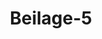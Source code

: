 ---  
schema: default  
title: Beilage-5  
organization: Team Charlie  
notes: "<p>§.1</p><p>Beilage 5.

Uebereintunft

zwischen Sr. Durchlaucht dem Herzoge von Oldenburg und dem Grafen

von Sentind, die staatsrechtlichen Verhältnisse der Herrschaft Kniphau-

sen betr.; geschlossen zu Berlin ven 8. Juni und ratificirt zu Wiesbaben

den 20. Juni 1825.

Nachdem, in Folge der mit dem Tilstter Frieden eingetretenen politischen Ereignisse, die

Herrschaft Kniphausen mit der Erbherrschaft Jever in einen gemeinschaftlichen Verwaltungs-

bezirk unter einem und demselben Gouvernement vereinigt und in dieser Vereinigung auch

vorgefunden worden, als Se. Majestät der Kaiser von Nußland im Jahre 1813 von Jever

wieder Besitz nahmen, demnächst Ihre Kaiserliche Majestät diese von Allerhöchstdenenselben

wieder erworbene Erbherrschaft an Se. Durchlaucht den Herzog von Olbenburg übertragen,

ohne daß weder gleichzeitig von Seiten der verbündeten Mächte, noch auch späterhin auf

dem Wiener Congresse über Kniphausen etwas festgesetzt wurde, aus dieser Unbestimmtheit

aber mancherlei Irrungen entstanden, und daher, auf den Wunsch der zum Congresse in

Rachen im Jahre 1818 vereinigt gewesenen Cabinete, Nußland und Preussen sich haben

bereit finden lassen, eine Uebereinkunft zwischen Sr. Durchlaucht dem Herzoge von Olden-

burg und dem Grafen von Bentinck, als Besitzer der Herrschaft Kniphausen, zu vermitteln,

wodurch die Verhältnisse der leztern näher bestimmt und dabei von der einen Seite das Interesse

Sr. Herzoglichen Durchlaucht, besonders in Beziehung auf stattfindende Successionsverhältnisse

und auf die Tage der die Herrschaft Kniphausen landwärts umgebenden Erbherrschaft

Jever, und von der andern Seite die Wünsche des Herrn Grafen, den Schuß des Deutschen

Sundes, wie früherhin des deutschen Reichs zu geniessen, berücksichtigt würden; so ist,

in Folge der unter solcher Vermittelung jener Hofe und des zu ihnen auf ihre besondere

Einladung hinzugetretenen Kaiserlich-Oesterreichischen Hofes statt gefundenen Verhandlungen

und in Uebereinstimmung mit den von den vermittelnden Höfen gemachten Vorschlägen, zwi-

schen dem Bevollmächtigten Sr. Durchlaucht des Herzogs von Oldenburg, Kammerherrn,

Regierungsrath und Ritter des Kaiserlich-Russischen St. Annenordens zweiter Classe inten, Wilhelm Ernst, Freiherrn von Beaulteu-Marconnay, und dem Bevoll-

ten des Herrn Grafen von Bentinck, Hofrath Hans Wilhelm Carl Barnstedt,

endes Abkommen über Kniphausen wohlbedächtig verabredet und abgeschlossen worden.

Artilel l.

er Herr Graf von Bentinck tritt für Sich und Seine Familie, in Beziehung auf

rschaft Kniphausen, unter den in den folgenden Artikeln enthaltenen näheren Be-

igen, in den Besitz und Genuß der Landeshoheit und der persönlichen Rechte und

ewieder ein, wie Ihm dieselben vor Auflösung der Deutschen Reichsverfassung zu

Artilel II

mit die Herrschaft Kniphausen wieder ein integrirender Theil von Deutschland

zu welchem sie früherhin gehört hat, und die Erhaltung der aussern und innern

eit desselben, für welchen Zweck der Deutsche Bund besteht, auch auf sie sich aus-

ist der Herr Graf zufrieden, daß die Hoheit über Kniphausen, Ihn selbst und

Familie als Besitzer der Herrschaft, jedoch nur so, wie sie vorhin bei Kaiser und

ewesen ist, von Sr. Durchlaucht dem Herzoge von Oldenburg und von Höchst-

Nachfolgern in der Regierung dieses Herzogthums ausgeübt werde, wogegen Höchst-

für Sich und Seine Nachfolger die Pflichten übernimmt, welche mit der Reichs-

verbunden waren.

urch diese Unterordnung bleibt das Verhältniß der Herrschaft Kniphausen, als eines

in Landes, sowohl gegen das Herzogthum Oldenburg, als gegen die übrigen Staa-

Herzoglichen Durchlaucht, unberührt.

Artilel III.

a, vermöge dieses Hoheitsverhältnisses und der dadurch begründeten Unterordnung

in Mitglied des Deutschen Bundes, die Herrschaft Kniphausen zu den Deutschen

landen gehört, so erkennt der Herr Graf von Dentinck für Sich und Seine Familie

1 nicht nur die Bundes- und Schluß-Acte, sondern auch alle Bundesbeschlüsse, welche

ergangen sind, oder künftig noch ergehen werden, auch in Beziehung auf Kniphau-

n so, wie in den übrigen Bundesländern, volle Kraft und Gültigkeit haben und er-

1 Folge dessen versteht sich von selbst, daß unter dem Titel der ehemaligen Reichs-

ung keine besondern Rechte über Kniphausen auf Sr. Herzogliche Durchlaucht über-

da die ehemalige Reichsgesetzgebung nur in Erlassung neuer Ordnungen und Gesetze

che, mithin solcher Gesetze sich äusserte, welche allgemein für die Reichsunterthanenverbindliche Kraft haben sollten, Bestimmungen aber, welche mit solchen Ordnungen und

Gesetzen überhaupt zu vergleichen sind, gegenwärtig nur bei dem Bundestage verhandelt

und vereinbart werden können.

Artilel IV.

Die Herrschaft Kniphausen wird zu allen nach der Matrikel aufzubringenden Lasten

des Bundes, namentlich zu allen Geloleistungen und Mannschaftstellungen für das Bundes

heer, in dem Verhältnisse beitragen, als dieselben überhaupt auf die Deutschen Bundesländer

mit Rücksicht auf deren besondere Verhältnisse vertheilt werden. Dabei wollen Se. Her-

zögliche Durchlaucht gern dahin wirken, daß der Herrschaft Kniphausen alle diejenigen Er-

leichterungen zugestanden werden, welche irgend einem der die 16. Curie bildenden keinern

Bundesstaaten in Folge etwa bereits ergangener oder künftiger Bundesbeschlusse zu statten

kommen. Die Aushebung der Mannschaften kommt zwar dem Herrn Grafen zu, auch

steht Ihm frei, die deßhalb für die Oldenburgischen Lande bestehenden Verordnungen in

Anwendung zu bringen, oder besondere, den Verhältnissen der Herrschaft etwa noch ange-

messenere Vorschriften darüber zu erlassen. Es soll aber die Tauglichkeit der gestellten

Mannschaft nach den Grundsätzen der Oldenburgischen Verordnungen beurtheilt, die Mann-

schaft auch dem Oldenburgischen Contingente einverleibt werden und einen Theil davon

bilden, demgemäß auch den vorgeschriebenen Solvaten-Eid leisten, und während ihrer

Dienstzeit den Oloenburgischen Militärgesetzen und Militärgerichten unterworfen seyn.

Alle für den Bund aufzubringenden Gelobeiträge werden alljährlich von dem Herrn

Grafen an die Herzoglich-Olvenburgischen Cassen gezahlt.

Die Herrschaft bleibt von jeder Bequartierung mit dem Oldenburgischen Militär frei-

Meilel V.

Der Herr Graf tritt auch in die Ausübung des Rechts der besondern Flagge für die

Herrschaft Kniphausen wieder ein, wie solches vor Auflösung des Deutschen Reichs gewesen

ist, jedoch unbeschadet der in den Artikeln zwei und drei enthaltenen Bestimmungen.

Artilel VI.

Auch in Ansehung der Justizgewalt wegen der Herrschaft Kniphausen erhält der Herr

Graf den Genuß und die Ausübung derselben Rechte wieder, welche Ihm zur Zeit des

Deutschen Reichs zustanden. Die veränderte Lage der Umstände macht indessen folgende

Abänderung bei Ausübung derselben nothwendig.

a) In allen Civilstreitigkeiten der Kniphausenschen Unterthanen, sowohl unter sich als

wo der Herr Graf, oder dessen Behörden, oder auch andere Personen Kläger sind, vertrittberappellationsgericht in Olbenburg aus befonderem Auftrage, welcher demselben

. Herzoglichen Durchlaucht, vermöge der auf Höchstdieselben im Artikel II über-

Hoheit, ein für allemal ertheilt wird, die Stelle der ehemaligen Reichsgerichte,

lennt in denjenigen Fällen, worin die Competenz derselben begründet war, nach den

Herrschaft gelienden Rechten. Dabei bleibt jedoch das gedachte Oberappellations-

unverändert bei seiner Form und seinem Geschäftsgange.

In der angegebenen Art Cit. a) vertritt jenes Gericht auch die Stelle der ehema-

leichsgerichte in den Angelegenheiten der sonst in der Herrschaft sich aufhaltenden

in Personen.

In Criminalfällen, wo eine weitere Vertheidigung zulässig ist, sollen die Acten,

ie sonst zur Zeit des Deutschen Reichs an ein auswärtiges Juristencollegium, an

erappellationsgericht in Oldenburg zur Abfassung des Urtels gesandt, und dieses

n Kniphausenschen Gerichte eben so, wie sonst, eröffnet werden.

In allen solchen Privatangelegenheiten des Herrn Grafen und ver Glieder Seiner

bei welchen zur Zeit des Deuischen Reichs die höchsten Reichsgerichte competent

seyn wurden, sollen diese ebenfalls durch das Oberappellationsgericht zu Ol-

1 vertreten werden.

In gleicher Art soll dasselbe an der Stelle ver ehemaligen Reichsgerichte eintreten,

st die Unterthanen der Herrschaft gegen den Herrn Grafen oder dessen Behörden,

rigkeit, vor denselben hatten Klage erheben können.

Auch soll für Falle, wo sonst die Erhaltung guter gemeiner Ordnung ein Ein-

1 der höchsten Reichsgerichte auf Antrag des Reichsfierals begründet hätte, ein Fiscal

werden, welchen Se. Herzogliche Durchlaucht vermöge der Hochdenenselben übertra-

Hoheit aus drei Ihrer Amtleute, oder Landgerichts-Mitgliedern in den Kreisen

und Neuenburg, welche der Herr Besitzer in Vorschlag bringt, ernennen. Dessen

1 ist es auch, besonders darauf zu wachen, daß die von dem Herrn Besitzer als

obrigkeit in diesem Abkommen eingegangenen Verbindlichkeiten erfüllt werden. Nimmt

einen Fall wahr, wo dabei etwas verabsäumt, oder, in Beziehung auf Erhaltung

emeiner Ordnung, Grund zur Beschwerde gegeben wird, und erlangt er auf deß-

Anzeige bei dem Hermn Besitzer der Herrschaft keine Abhülfe, so bringt er die Sache

Oberappellationsgericht in Oldenburg, welchem in Absicht der Entscheidung der

erde von Sr. Herzoglichen Durchlaucht vermöge zu ertheilenden Auftrags gleiche

isse eingeräumt werden sollen, als sonst den höchsten Reichsgerichten zugestanden8) Doch stebt, in allen unter lit. d e und 1 bezeichneten Fällen, dem Herrn Grafen,

in Fällen lit. d auch den Glievern Seiner Familie, das Recht zu, sowohl in der ersten

als in jeder ferner noch zulässigen Instanz auf Verschickung der Acten an eine Deutsche

Juristenfacultät zur Abfassung des Urtheils anzutragen. Wird dieser Antrag gemacht,

was jedenfalls eber geschehen muß, als die Acten zum Urtheil beschlossen angenommen wer-

den, so hat das Oberappellationsgericht vem Herrn Grafen, ober, in Fällen lit d,

dem betheiligten Mitglicoe Seiner Familie, drei Deutsche Juristenfacultäten in Vorschlag

zu bringen, woraus von demselben diejenige, binnen einer durch das Oberappellations-

gericht zu bestimmenden angemessenen Frist, zu wählen ist, an welche die Acten versandt

werden sollen. Erfolgt der Antrag auf Actenverschickung nicht vor dem Actenbeschlusse oder

die Erklärung über die gewählte Juristenfacultät nicht vor Ablauf der dazu bestimmten

Frist, so wird das Urtheil in der betreffenden Instanz von dem Oberappellationsgerichte

selbst abgefaßt.

h) Wenn die Execution eines wider den Herrn Besitzer der Herrschaft ergangenen

Urtels oder Bescheides nöthig werden sollte, so erfolgt dieselbe unter der obern Leitung

des Oberappellationsgerichts in Oldenburg.

Leiilel VII

141

alle und jede, zwischen Sr. Herzoglichen Durchlaucht und Höchstver Nachfolger in

der Regierung des Herzogthums Olbenburg einer Seits, und dem Herrn Grafen und dessen

Familie anderer Seits, in Beziehung auf die Herrschaft Kniphausen vorkommenden Irrun-

gen und Streitigkeiten, welche die Auslegung des gegenwärtigen Abkommens, ingleichen

den Umfang und die Natur der Sr. Herzoglichen Durchlaucht übertragenen Hoheit und

der dem Herrn Grafen zustehenden Rechte CArt. 1) im gegenseitigen Verhältisse zu einan-

der an sich oder in ihrem Princip, abgesehen von der Erfüllung der daraus auf Seiten

des Herrn Grafen entspringenden Verbindlichkeiten, worauf die Amtsthätigkeit des Fiscals

sich bezieht (Art. VI. lit. F), zum Gegenstande haben, werden vor eine schiedsrichterliche

Behörde gebracht. Die Bilbung derselben geschieht in der Art, daß die Acten über die

entstandene Streitigkeit bei dem Oberappellationsgerichte in Olvenburg, nach dem bei

demselben stattfindenden gewöhnlichen Verfahren, instruirt und, mit Zulassung der bei andern

Rechtssachen stattfindenden Instanzen, auch zum Spruche bei demselben vorgelegt werden,

es sey venn, daß der Herr Graf es vorzieht, auch hier auf Verschickung der Acten anzu

tragen, in welchem Falle die obige Bestimmung Clit. p) in ihrem ganzen Umfange eintritt.

Zur völligen Unparteilichkeit des Oberappellationsgerichts in Olbenburg bei der

von ihm hiernach auszubbenden Mitwirkung in Streitigkeiten dieser Art, werden die Mit-desselben für dergleichen Fälle von Sr. Herzoglichen Durchlaucht des Hochstdenen-

geleisteten Huldigungseides entbunden und lediglich auf den Richtereid verwiesen werden.

Artikel VIII.

damit ein völlig freies Verlehr zwischen den Einwohnern der Herzoglich-Oldenbur-

Lande und der Herrschaft Kniphausen statt finden könne, ist der Herr Graf bereit,

jadet Seiner landesherrlichen Rechte, entweder die Verfassung wegen der indirecten

en, welche gegenwärtig im Herzogthume Eldenburg besteht oder künftig etwa einge-

werden sollte, auch in die Herrschaft einzuführen, oder doch im Wege besonderer

barung diejenigen Maaßregeln anzuordnen, welche erforderlich seyn möchten, damit

nteresse Sr. Herzoglichen Durchlaucht und Höchstvero Unterthanen in Beziehung auf

ing indirecter Abgaben gesichert werde.

Artilel 1X.

der Deutsche Bund ist um Uebernahme der Garantie dieses Abkommens mit der Wir-

zu ersuchen, daß er auf die genaue und vollständige Erfüllung der in demselben ent-

in Bestimmungen achten, und insbesondere darauf halten wolle, daß die zwischen Sr.

laucht dem Herzoge von Olbenburg und dem Herrn Grafen entstehenden Streitigkei-

f dem durch das gegenwärtige Abkommen vereinbarten Wege zur Entscheidung ge-

und die erfolgten Erkenntnisse auch pünctlich vollzogen werden. Zu dem Ende steht

Herrn Besitzer der Herrschaft der Recurs an die Bundesversammlung in allen vor-

inden Fällen offen.

Tobalo die Garantie des Bundes erfolgt ist, tritt dieses Abkommen in Wirksamkeit.

len damit auch alle besondern Befugnisse des Besitzers der Herrschaft in Beziehung

iswärtige Verhältnisse, welche derselbe etwa vor Auflösung des Deutschen Reichs gehabt

mag, hinweg, indem die Interessen sowohl des Herrn Grafen als Seiner Untertha-

ii andern Staaten durch den Souverain, welchem die vormals Kaiser und Reich zu-

dene Hoheit über Kniphausen eingeräumt ist, unter dem Schuße des Bundes vertre-

erden.

artilel x

indere Rechte und Vorzüge des Herrn Grafen und Seiner Familie, ausser der Be-

9 zur Herrschaft Kniphausen, machen keinen Gegenstand dieses Abkommens aus. Es

1sich daher auch von selbst, daß denselben hierdurch weder einiger Eintrag geschiehet,

daß auch neue zugestanden werden.Des zu Urkund, ist vorstehendes Uebereinkommen von den beiverseitigen Bevollmäch-

tigten unter Beidrückung ihres Siegels unterzeichnet worden.

Berlin den 8. Juni 1825.

(LS.) Wilhelm Ernst von Oeaulieu. (I. S.) Hans Wilhelm Carl Barnstedt.

Rarconnay.

Von Gottes Gnaden, Wir Peter Friedrich Ludwig, Herzog zu Olbenburg,

Erbe zu Norwegen, Herzog zu Schleswig, Holstein, Stormarn und der Dichmarschen,

Furst zu Lübeck und Birkenfeld, Herr zu Jever und Kniphausen u. 11.

genehmigen und ratificiren biemittelst vorstehendes Abkommen über Kniphausen in

allen seinen Puncten und Clauseln, seinem ganzen Inhalte nach, und geloben und verspre-

chen, solches vollständig zu erfüllen und Beikommende anzuweisen, sich danach zu achten

und demselben in allen Stücken genau nachzukommen.

Zu dessen Urkunde haben Wir diese Unsere Ratification eigenhändig unterschrieben

und mit Unserm Herzoglichen Siegel bedrucken lassen.

So geschehen Wiesbaden, den 20. Juni 1825.

Für die Richtigkeit der Abschrift

C. 5.) von Both.

C. 5.) Peter.

von Brandenstein.

Lenz.

ia Edem copia

Hartenbach.</p>"  
resources:  
- format: png  
  name: Page137[1].png  
  url: ../../Protokolle_BV_17_1825/Beilage-5/Page137[1].png  
- format: png  
  name: Page138[1].png  
  url: ../../Protokolle_BV_17_1825/Beilage-5/Page138[1].png  
- format: png  
  name: Page139[1].png  
  url: ../../Protokolle_BV_17_1825/Beilage-5/Page139[1].png  
- format: png  
  name: Page140[1].png  
  url: ../../Protokolle_BV_17_1825/Beilage-5/Page140[1].png  
- format: png  
  name: Page141[1].png  
  url: ../../Protokolle_BV_17_1825/Beilage-5/Page141[1].png  
- format: png  
  name: Page142[1].png  
  url: ../../Protokolle_BV_17_1825/Beilage-5/Page142[1].png  
- format: png  
  name: Page143[1].png  
  url: ../../Protokolle_BV_17_1825/Beilage-5/Page143[1].png  
category:   
  - Protokolle_BV_17_1825  
maintainer: Tao Luo  
maintainer_email: t.luo.21@abdn.ac.uk  
---